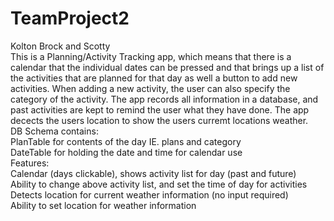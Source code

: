 # TeamProject2
Kolton Brock and Scotty  
This is a Planning/Activity Tracking app, which means that there is a calendar that the individual dates can be pressed and that
brings up a list of the activities that are planned for that day as well a button to add new activities. When adding a new
activity, the user can also specify the category of the activity. The app records all information in a database, 
and past activities are kept to remind the user what they have done. The app decects the users location to show the users curremt locations weather.    
DB Schema contains:  
PlanTable for contents of the day IE. plans and category  
DateTable for holding the date and time for calendar use    
Features:  
Calendar (days clickable), shows activity list for day (past and future)  
Ability to change above activity list, and set the time of day for activities  
Detects location for current weather information (no input required)  
Ability to set location for weather information
